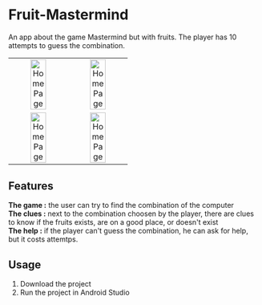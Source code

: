 # Fruit-Mastermind
An app about the game Mastermind but with fruits. The player has 10 attempts to guess the combination.

<table>
  <tr>
    <td align="center">     
      <img alt="HomePage" src="https://user-images.githubusercontent.com/70654891/111380100-32cd3580-86a4-11eb-862c-b8f6688b2666.png" width="55%">
    </td>
    <td align="center">
      <img alt="HomePage" src="https://user-images.githubusercontent.com/70654891/111380103-3365cc00-86a4-11eb-8b26-5618140b7366.png" width="55%">     
    </td>
  <tr>
  
  <tr>
    <td align="center"> 
       <img alt="HomePage" src="https://user-images.githubusercontent.com/70654891/111380104-33fe6280-86a4-11eb-88a7-2ef6cb4e8997.png" width="55%">
    </td>
    <td align="center">
      <img alt="HomePage" src="https://user-images.githubusercontent.com/70654891/111380092-32349f00-86a4-11eb-9716-cdea55f65794.png" width="55%">
    </td>
  <tr>
</table>

## Features
__The game :__ the user can try to find the combination of the computer <br>
__The clues :__ next to the combination choosen by the player, there are clues to know if the fruits exists, are on a good place, or doesn't exist <br>
__The help :__ if the player can't guess the combination, he can ask for help, but it costs attemtps.

## Usage

1. Download the project
2. Run the project in Android Studio
